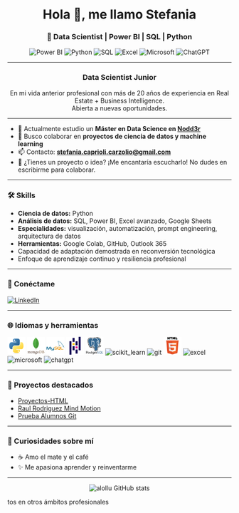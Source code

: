 <h1 align="center">Hola 👋, me llamo Stefania</h1>
<h3 align="center">🎯 Data Scientist | Power BI | SQL | Python</h3>

<p align="center">
  <img src="https://img.shields.io/badge/Power%20BI-F2C811?style=flat&logo=powerbi&logoColor=black" alt="Power BI"/>
  <img src="https://img.shields.io/badge/Python-3776AB?style=flat&logo=python&logoColor=white" alt="Python"/>
  <img src="https://img.shields.io/badge/SQL-4479A1?style=flat&logo=mysql&logoColor=white" alt="SQL"/>
  <img src="https://img.shields.io/badge/Excel-217346?style=flat&logo=microsoft-excel&logoColor=white" alt="Excel"/>
  <img src="https://img.shields.io/badge/Microsoft-5E5E5E?style=flat&logo=microsoft&logoColor=white" alt="Microsoft"/>
  <img src="https://img.shields.io/badge/ChatGPT-10a37f?style=flat&logo=openai&logoColor=white" alt="ChatGPT"/>
</p>

---

<h3 align="center">Data Scientist Junior</h3>
<p align="center">
En mi vida anterior profesional con más de 20 años de experiencia en Real Estate + Business Intelligence.<br>
Abierta a nuevas oportunidades.
</p>

---

- 🧠 Actualmente estudio un **Máster en Data Science en [Nodd3r](https://nodd3r.com)**
- 🤝 Busco colaborar en **proyectos de ciencia de datos y machine learning**
- 📫 Contacto: **stefania.caprioli.carzolio@gmail.com**
- 💬 ¿Tienes un proyecto o idea? ¡Me encantaría escucharlo! No dudes en escribirme para colaborar.

---

<h3 align="left">🛠️ Skills</h3>

- **Ciencia de datos:** Python  
- **Análisis de datos:** SQL, Power BI, Excel avanzado, Google Sheets  
- **Especialidades:** visualización, automatización, prompt engineering, arquitectura de datos  
- **Herramientas:** Google Colab, GitHub, Outlook 365  
- Capacidad de adaptación demostrada en reconversión tecnológica  
- Enfoque de aprendizaje continuo y resiliencia profesional  

---

<h3 align="left">🔗 Conéctame</h3>
<p align="left">
  <a href="https://linkedin.com/in/stefania-caprioli-6596992a5" target="blank">
    <img align="center" src="https://raw.githubusercontent.com/rahuldkjain/github-profile-readme-generator/master/src/images/icons/Social/linked-in-alt.svg" alt="LinkedIn" height="30" width="40" />
  </a>
</p>

---

<h3 align="left">🌐 Idiomas y herramientas</h3>
<p align="left">
  <img src="https://raw.githubusercontent.com/devicons/devicon/master/icons/python/python-original.svg" alt="python" width="40" height="40"/>
  <img src="https://raw.githubusercontent.com/devicons/devicon/master/icons/mongodb/mongodb-original-wordmark.svg" alt="mongodb" width="40" height="40"/>
  <img src="https://raw.githubusercontent.com/devicons/devicon/master/icons/mysql/mysql-original-wordmark.svg" alt="mysql" width="40" height="40"/>
  <img src="https://raw.githubusercontent.com/devicons/devicon/2ae2a900d2f041da66e950e4d48052658d850630/icons/pandas/pandas-original.svg" alt="pandas" width="40" height="40"/>
  <img src="https://raw.githubusercontent.com/devicons/devicon/master/icons/postgresql/postgresql-original-wordmark.svg" alt="postgresql" width="40" height="40"/>
  <img src="https://upload.wikimedia.org/wikipedia/commons/0/05/Scikit_learn_logo_small.svg" alt="scikit_learn" width="40" height="40"/>
  <img src="https://www.vectorlogo.zone/logos/git-scm/git-scm-icon.svg" alt="git" width="40" height="40"/>
  <img src="https://raw.githubusercontent.com/devicons/devicon/master/icons/html5/html5-original-wordmark.svg" alt="html5" width="40" height="40"/>
  <img src="https://upload.wikimedia.org/wikipedia/commons/7/7f/Microsoft_Excel_2013-2019_logo.svg" alt="excel" width="40" height="40"/>
  <img src="https://upload.wikimedia.org/wikipedia/commons/4/4e/Microsoft_Office_logo_%282013–2019%29.svg" alt="microsoft" width="40" height="40"/>
  <img src="https://cdn.jsdelivr.net/gh/simple-icons/simple-icons/icons/openai.svg" alt="chatgpt" width="40" height="40"/>
</p>

---

<h3 align="left">📌 Proyectos destacados</h3>
<ul>
  <li><a href="https://github.com/alollu/Proyectos-HTML">Proyectos-HTML</a></li>
  <li><a href="https://github.com/alollu/raul-rodriguez-mind-motion">Raul Rodriguez Mind Motion</a></li>
  <li><a href="https://github.com/alollu/prueba_alumnos_git">Prueba Alumnos Git</a></li>
</ul>

---

<h3 align="left">🌱 Curiosidades sobre mí</h3>
<ul>
  <li>☕ Amo el mate y el café</li>
  <li>✨ Me apasiona aprender y reinventarme</li>
</ul>

---

<p align="center">
  <img src="https://github-readme-stats.vercel.app/api?username=alollu&show_icons=true&locale=es" alt="alollu GitHub stats" />
</p>tos en otros ámbitos profesionales 

